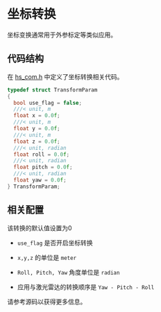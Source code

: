 # 坐标转换
坐标变换通常用于外参标定等类似应用。

## 代码结构
在 [hs_com.h](../libhesai/Common/include/hs_com.h) 中定义了坐标转换相关代码。
```cpp
typedef struct TransformParam  
{
  bool use_flag = false;
  ///< unit, m
  float x = 0.0f; 
  ///< unit, m     
  float y = 0.0f;
  ///< unit, m      
  float z = 0.0f;  
  ///< unit, radian    
  float roll = 0.0f;  
  ///< unit, radian 
  float pitch = 0.0f;  
  ///< unit, radian
  float yaw = 0.0f;    
} TransformParam;
```
## 相关配置
该转换的默认值设置为0

- `use_flag` 是否开启坐标转换

- `x,y,z` 的单位是 `meter`

- `Roll, Pitch, Yaw` 角度单位是 `radian`

- 应用与激光雷达的转换顺序是 `Yaw - Pitch - Roll`

请参考源码以获得更多信息。
